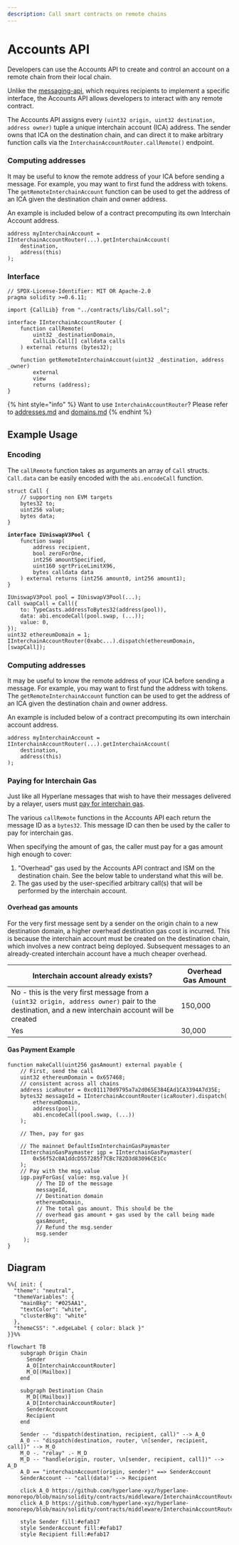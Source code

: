 ```yaml
---
description: Call smart contracts on remote chains
---
```


# Accounts API

Developers can use the Accounts API to create and control an account on a remote chain from their local chain.

Unlike the [messaging-api](../messaging-api/ "mention"), which requires recipients to implement a specific interface, the Accounts API allows developers to interact with any remote contract.

The Accounts API assigns every `(uint32 origin, uint32 destination, address owner)` tuple a unique interchain account (ICA) address. The sender owns that ICA on the destination chain, and can direct it to make arbitrary function calls via the `InterchainAccountRouter.callRemote()` endpoint.

### Computing addresses

It may be useful to know the remote address of your ICA before sending a message. For example, you may want to first fund the address with tokens. The `getRemoteInterchainAccount` function can be used to get the address of an ICA given the destination chain and owner address.

An example is included below of a contract precomputing its own Interchain Account address.

```solidity
address myInterchainAccount = IInterchainAccountRouter(...).getInterchainAccount(
    destination,
    address(this)
);
```

### Interface

```solidity
// SPDX-License-Identifier: MIT OR Apache-2.0
pragma solidity >=0.6.11;

import {CallLib} from "../contracts/libs/Call.sol";

interface IInterchainAccountRouter {
    function callRemote(
        uint32 _destinationDomain,
        CallLib.Call[] calldata calls
    ) external returns (bytes32);

    function getRemoteInterchainAccount(uint32 _destination, address _owner)
        external
        view
        returns (address);
}

```

{% hint style="info" %}
Want to use `InterchainAccountRouter`? Please refer to [addresses.md](../../resources/addresses.md "mention") and [domains.md](../../resources/domains.md "mention")
{% endhint %}

## Example Usage

### Encoding

The `callRemote` function takes as arguments an array of `Call` structs. `Call.data` can be easily encoded with the `abi.encodeCall` function.

<pre class="language-solidity"><code class="lang-solidity">struct Call {
    // supporting non EVM targets
    bytes32 to;
    uint256 value;
    bytes data;
}

<strong>interface IUniswapV3Pool {
</strong>    function swap(
        address recipient,
        bool zeroForOne,
        int256 amountSpecified,
        uint160 sqrtPriceLimitX96,
        bytes calldata data
    ) external returns (int256 amount0, int256 amount1);
}

IUniswapV3Pool pool = IUniswapV3Pool(...);
Call swapCall = Call({
    to: TypeCasts.addressToBytes32(address(pool)),
    data: abi.encodeCall(pool.swap, (...));
    value: 0,
});
uint32 ethereumDomain = 1;
IInterchainAccountRouter(0xabc...).dispatch(ethereumDomain, [swapCall]);
</code></pre>

### Computing addresses

It may be useful to know the remote address of your ICA before sending a message. For example, you may want to first fund the address with tokens. The `getRemoteInterchainAccount` function can be used to get the address of an ICA given the destination chain and owner address.

An example is included below of a contract precomputing its own interchain account address.

```solidity
address myInterchainAccount = IInterchainAccountRouter(...).getInterchainAccount(
    destination,
    address(this)
);
```

### Paying for Interchain Gas

Just like all Hyperlane messages that wish to have their messages delivered by a relayer, users must [pay for interchain gas](../../build-with-hyperlane/guides/paying-for-interchain-gas.md).

The various `callRemote` functions in the Accounts API each return the message ID as a `bytes32`. This message ID can then be used by the caller to pay for interchain gas.

When specifying the amount of gas, the caller must pay for a gas amount high enough to cover:

1. "Overhead" gas used by the Accounts API contract and ISM on the destination chain. See the below table to understand what this will be.
2. The gas used by the user-specified arbitrary call(s) that will be performed by the interchain account.

#### Overhead gas amounts

For the very first message sent by a sender on the origin chain to a new destination domain, a higher overhead destination gas cost is incurred. This is because the interchain account must be created on the destination chain, which involves a new contract being deployed. Subsequent messages to an already-created interchain account have a much cheaper overhead.

| Interchain account already exists?                                                                                                                | Overhead Gas Amount |
| ------------------------------------------------------------------------------------------------------------------------------------------------- | ------------------- |
| No - this is the very first message from a `(uint32 origin, address owner)` pair to the destination, and a new interchain account will be created | 150,000             |
| Yes                                                                                                                                               | 30,000              |

#### Gas Payment Example

```solidity
function makeCall(uint256 gasAmount) external payable {
    // First, send the call
    uint32 ethereumDomain = 0x657468;
    // consistent across all chains
    address icaRouter = 0xc011170d9795a7a2d065E384EAd1CA3394A7d35E;
    bytes32 messageId = IInterchainAccountRouter(icaRouter).dispatch(
        ethereumDomain,
        address(pool),
        abi.encodeCall(pool.swap, (...))
    );

    // Then, pay for gas

    // The mainnet DefaultIsmInterchainGasPaymaster
    IInterchainGasPaymaster igp = IInterchainGasPaymaster(
        0x56f52c0A1ddcD557285f7CBc782D3d83096CE1Cc
    );
    // Pay with the msg.value
    igp.payForGas{ value: msg.value }(
         // The ID of the message
         messageId,
         // Destination domain
         ethereumDomain,
         // The total gas amount. This should be the
         // overhead gas amount + gas used by the call being made
         gasAmount,
         // Refund the msg.sender
         msg.sender
     );
}
```

## Diagram

```mermaid
%%{ init: {
  "theme": "neutral",
  "themeVariables": {
    "mainBkg": "#025AA1",
    "textColor": "white",
    "clusterBkg": "white"
  },
  "themeCSS": ".edgeLabel { color: black }"
}}%%

flowchart TB
    subgraph Origin Chain
      Sender
      A_O[InterchainAccountRouter]
      M_O[(Mailbox)]
    end

    subgraph Destination Chain
      M_D[(Mailbox)]
      A_D[InterchainAccountRouter]
      SenderAccount
      Recipient
    end

    Sender -- "dispatch(destination, recipient, call)" --> A_O
    A_O -- "dispatch(destination, router, \n[sender, recipient, call])" --> M_O
    M_O -. "relay" .- M_D
    M_D -- "handle(origin, router, \n[sender, recipient, call])" --> A_D
    A_D == "interchainAccount(origin, sender)" ==> SenderAccount
    SenderAccount -- "call(data)" --> Recipient
    
    click A_O https://github.com/hyperlane-xyz/hyperlane-monorepo/blob/main/solidity/contracts/middleware/InterchainAccountRouter.sol
    click A_D https://github.com/hyperlane-xyz/hyperlane-monorepo/blob/main/solidity/contracts/middleware/InterchainAccountRouter.sol

    style Sender fill:#efab17
    style SenderAccount fill:#efab17
    style Recipient fill:#efab17
```
